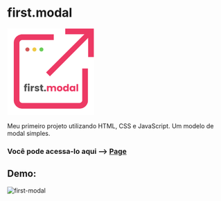 

# first.modal 



   <img src="https://raw.githubusercontent.com/oabarreto/first-modal/d9fa681db1c39922505727df177d991ca88fb4e6/assets/alt_favicon.svg" width="200" height="200"/>



Meu primeiro projeto utilizando HTML, CSS e JavaScript. Um modelo de modal simples.


###  Você pode acessa-lo aqui   -->  [Page](https://first-modal.vercel.app/)


## Demo: 


![first-modal](https://user-images.githubusercontent.com/90889081/148254454-15c9aba0-b953-4b8a-9952-73e557f0777e.gif)

